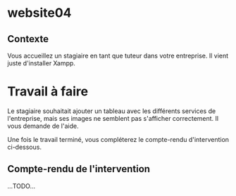 # website04

## Contexte

Vous accueillez un stagiaire en tant que tuteur dans votre entreprise. Il vient juste d'installer Xampp.


# Travail à faire

Le stagiaire souhaitait ajouter un tableau avec les différents services de l'entreprise, mais ses images ne semblent pas s'afficher correctement. Il vous demande de l'aide.

Une fois le travail terminé, vous compléterez le compte-rendu d'intervention ci-dessous.


## Compte-rendu de l'intervention

...TODO...